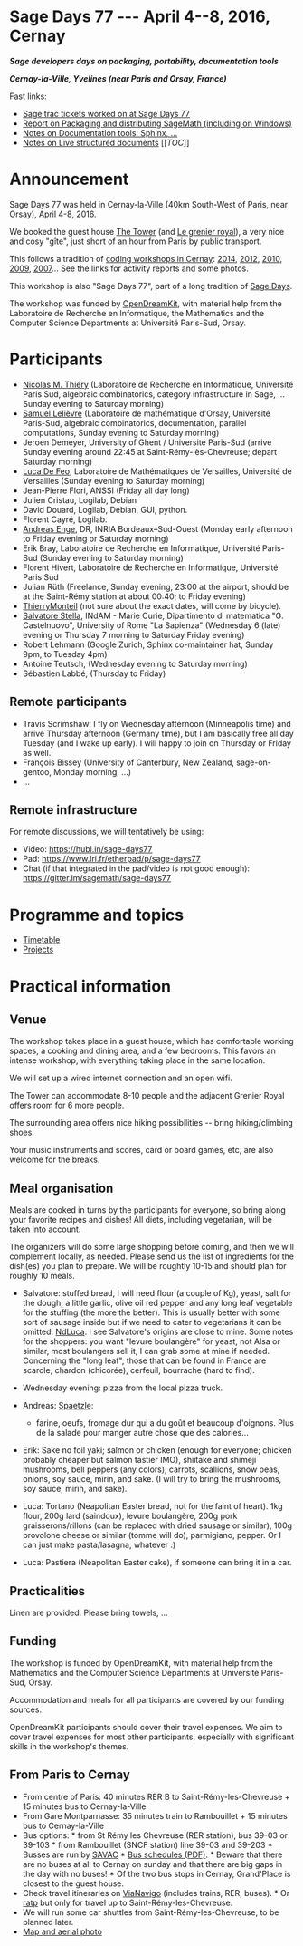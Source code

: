 

# Sage Days 77 --- April 4--8, 2016, Cernay

_**Sage developers days on packaging, portability, documentation tools**_ 

_**Cernay-la-Ville, Yvelines (near Paris and Orsay, France)**_ 

Fast links: 

* <a class="http" href="http://trac.sagemath.org/query?status=closed&amp;status=needs_info&amp;status=needs_review&amp;status=needs_work&amp;status=new&amp;status=positive_review&amp;keywords=~days77&amp;col=id&amp;col=summary&amp;col=status&amp;col=type&amp;col=priority&amp;col=milestone&amp;col=component&amp;order=priority">Sage trac tickets worked on at Sage Days 77</a> 
* <a href="/days77/packaging">Report on Packaging and distributing SageMath (including on Windows)</a> 
* <a href="/days77/documentation">Notes on Documentation tools: Sphinx, ...</a> 
* <a href="/days77/live-structured-documents">Notes on Live structured documents</a> 
[[_TOC_]] 


# Announcement

Sage Days 77 was held in Cernay-la-Ville (40km South-West of Paris, near Orsay), April 4-8, 2016. 

We booked the guest house <a class="http" href="http://www.cernayvacances.com/en/stay/de-toren/">The Tower</a> (and <a class="http" href="http://www.cernayvacances.com/en/stay/le-grenier-royal/">Le grenier royal</a>), a very nice and cosy "gîte", just short of an hour from Paris by public transport. 

This follows a tradition of <a href="/Cernay">coding workshops in Cernay</a>: <a href="/days57">2014</a>, <a href="/combinat/SageCombinatDaysCernay2012">2012</a>, <a href="/combinat/SageCombinatChevieWorkshopOrsay2010">2010</a>, <a href="/combinat/SageCombinatWorkshopOrsay">2009</a>,  <a class="http" href="http://mupad-combinat.sourceforge.net/Wiki/SecondDevelopersMeeting">2007</a>... See the links for activity reports and some photos. 

This workshop is also "Sage Days 77", part of a long tradition of <a href="/Workshops">Sage Days</a>. 

The workshop was funded by <a class="http" href="http://opendreamkit.org/">OpenDreamKit</a>, with material help from the Laboratoire de Recherche en Informatique, the Mathematics and the Computer Science Departments at Université Paris-Sud, Orsay. 


# Participants

* <a class="http" href="http://Nicolas.Thiery.name/">Nicolas M. Thiéry</a> (Laboratoire de Recherche en Informatique, Université Paris Sud, algebraic combinatorics, category infrastructure in Sage, ... Sunday evening to Saturday morning) 
* <a class="http" href="http://carva.org/samuel.lelievre/">Samuel Lelièvre</a> (Laboratoire de mathématique d'Orsay, Université Paris-Sud, algebraic combinatorics, documentation, parallel computations, Sunday evening to Saturday morning) 
* Jeroen Demeyer, University of Ghent / Université Paris-Sud (arrive Sunday evening around 22:45 at Saint-Rémy-lès-Chevreuse; depart Saturday morning) 
* <a class="http" href="http://defeo.lu/">Luca De Feo</a>, Laboratoire de Mathématiques de Versailles, Université de Versailles (Sunday evening to Saturday morning) 
* Jean-Pierre Flori, ANSSI (Friday all day long)  
* Julien Cristau, Logilab, Debian 
* David Douard, Logilab, Debian, GUI, python. 
* Florent Cayré, Logilab. 
* <a class="http" href="http://www.math.u-bordeaux1.fr/~aenge/">Andreas Enge</a>, DR, INRIA Bordeaux–Sud-Ouest (Monday early afternoon to Friday evening or Saturday morning) 
* Erik Bray, Laboratoire de Recherche en Informatique, Université Paris-Sud (Sunday evening to Saturday morning) 
* Florent Hivert, Laboratoire de Recherche en Informatique, Université Paris Sud 
* Julian Rüth (Freelance, Sunday evening, 23:00 at the airport, should be at the Saint-Rémy station at about 00:40; to Friday evening) 
* <a href="/ThierryMonteil">ThierryMonteil</a> (not sure about the exact dates, will come by bicycle). 
* <a class="http" href="http://www1.mat.uniroma1.it/people/stella/index.shtml">Salvatore Stella</a>, INdAM - Marie Curie, Dipartimento di matematica "G. Castelnuovo", University of Rome "La Sapienza" (Wednesday 6 (late) evening or Thursday 7 morning to Saturday Friday evening) 
* Robert Lehmann (Google Zurich, Sphinx co-maintainer hat, Sunday 9pm, to Tuesday 4pm) 
* Antoine Teutsch, (Wednesday evening to Saturday morning) 
* Sébastien Labbé, (Thursday to Friday) 

## Remote participants

* Travis Scrimshaw: I fly on Wednesday afternoon (Minneapolis time) and arrive Thursday afternoon (Germany time), but I am basically free all day Tuesday (and I wake up early). I will happy to join on Thursday or Friday as well. 
* François Bissey (University of Canterbury, New Zealand, sage-on-gentoo, Monday morning, ...) 
* ... 

## Remote infrastructure

For remote discussions, we will tentatively be using: 

* Video: <a href="https://hubl.in/sage-days77">https://hubl.in/sage-days77</a> 
* Pad: <a href="https://www.lri.fr/etherpad/p/sage-days77">https://www.lri.fr/etherpad/p/sage-days77</a> 
* Chat (if that integrated in the pad/video is not good enough): <a href="https://gitter.im/sagemath/sage-days77">https://gitter.im/sagemath/sage-days77</a> 

# Programme and topics

* <a href="/days77/timetable">Timetable</a> 
* <a href="/days77/projects">Projects</a> 

# Practical information


## Venue

The workshop takes place in a guest house, which has comfortable working spaces, a cooking and dining area, and a few bedrooms. This favors an intense workshop, with everything taking place in the same location. 

We will set up a wired internet connection and an open wifi. 

The Tower can accommodate 8-10 people and the adjacent Grenier Royal offers room for 6 more people. 

The surrounding area offers nice hiking possibilities -- bring hiking/climbing shoes. 

Your music instruments and scores, card or board games, etc, are also welcome for the breaks. 


## Meal organisation

Meals are cooked in turns by the participants for everyone, so bring along your favorite recipes and dishes! All diets, including vegetarian, will be taken into account. 

The organizers will do some large shopping before coming, and then we will complement locally, as needed. Please send us the list of ingredients for the dish(es) you plan to prepare. We will be roughtly 10-15 and should plan for roughly 10 meals. 

- Salvatore: stuffed bread, I will need flour (a couple of Kg), yeast, salt for the dough; a little garlic, olive oil red pepper and any long leaf vegetable for the stuffing (the more the better). This is usually better with some sort of sausage inside but if we need to cater to vegetarians it can be omitted. <a href="/NdLuca">NdLuca</a>: I see Salvatore's origins are close to mine. Some notes for the shoppers: you want "levure boulangère" for yeast, not Alsa or similar, most boulangers sell it, I can grab some at mine if needed. Concerning the "long leaf", those that can be found in France are scarole, chardon (chicorée), cerfeuil, bourrache (hard to find). 

- Wednesday evening: pizza from the local pizza truck. 

- Andreas:  <a class="http" href="http://www.food.com/recipe/allg-uer-cheese-spaetzle-allg-uer-k-sspatzen-418348">Spaetzle</a>: 

   * farine, oeufs, fromage dur qui a du goût et beaucoup d'oignons. Plus de la salade pour manger autre chose que des calories... 
- Erik: Sake no foil yaki; salmon or chicken (enough for everyone; chicken probably cheaper but salmon tastier IMO), shiitake and shimeji mushrooms, bell peppers (any colors), carrots, scallions, snow peas, onions, soy sauce, mirin, and sake.  (I will try to bring the mushrooms, soy sauce, mirin, and sake). 

- Luca: Tortano (Neapolitan Easter bread, not for the faint of heart). 1kg flour, 200g lard (saindoux), levure boulangère, 200g pork graisserons/rillons (can be replaced with dried sausage or similar), 100g provolone cheese or similar (tomme will do), parmigiano, pepper. Or I can just make pasta/lasagna, whatever :) 

- Luca: Pastiera (Neapolitan Easter cake), if someone can bring it in a car. 


## Practicalities

Linen are provided. Please bring towels, ... 


## Funding

The workshop is funded by OpenDreamKit, with material help from the Mathematics and the Computer Science Departments at Université Paris-Sud, Orsay. 

Accommodation and meals for all participants are covered by our funding sources. 

OpenDreamKit participants should cover their travel expenses. We aim to cover travel expenses for most other participants, especially with significant skills in the workshop's themes. 


## From Paris to Cernay

* From centre of Paris: 40 minutes RER B to Saint-Rémy-les-Chevreuse + 15 minutes bus to Cernay-la-Ville 
* From Gare Montparnasse: 35 minutes train to Rambouillet + 15 minutes bus to Cernay-la-Ville 
* Bus options: 
         * from St Rémy les Chevreuse (RER station), bus 39-03 or 39-103 
         * from Rambouillet (SNCF station) line 39-03 and 39-203 
         * Busses are run by <a class="http" href="http://www.savac.fr/transports/lignes-regulieres/votre-ligne-reguliere">SAVAC</a> 
         * <a class="http" href="http://www.savac.fr/fr/transports/horaires_content/horaire/hiveryv141.pdf">Bus schedules (PDF)</a>. 
         * Beware that there are no buses at all to Cernay on sunday and that there are big gaps in the day with no buses! 
         * Of the two bus stops in Cernay, Grand'Place is closest to the guest house. 
* Check travel itineraries on <a class="http" href="http://www.vianavigo.com/">ViaNavigo</a> (includes trains, RER, buses). 
      * Or <a class="http" href="http://ratp.fr">ratp</a> but only for travel up to Saint-Rémy-les-Chevreuse. 
* We will run some car shuttles from Saint-Rémy-les-Chevreuse, to be planned later. 
* <a class="http" href="http://maps.google.fr/maps?f=q&amp;source=s_q&amp;hl=fr&amp;geocode=&amp;q=Cernay+la+ville&amp;sll=47.15984,2.988281&amp;sspn=17.161007,44.516602&amp;ie=UTF8&amp;ll=48.675731,1.971735&amp;spn=0.004066,0.010868&amp;z=17">Map and aerial photo</a> 